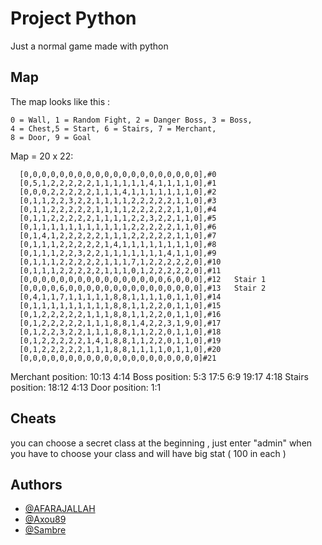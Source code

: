 
# Project Python


Just a normal game made with python 

## Map

The map looks like this :

    0 = Wall, 1 = Random Fight, 2 = Danger Boss, 3 = Boss,
    4 = Chest,5 = Start, 6 = Stairs, 7 = Merchant,
    8 = Door, 9 = Goal


Map = 20 x 22:

      [0,0,0,0,0,0,0,0,0,0,0,0,0,0,0,0,0,0,0,0],#0
      [0,5,1,2,2,2,2,2,1,1,1,1,1,1,4,1,1,1,1,0],#1
      [0,0,0,2,2,2,2,2,1,1,1,4,1,1,1,1,1,1,1,0],#2
      [0,1,1,2,2,3,2,2,1,1,1,1,2,2,2,2,2,1,1,0],#3
      [0,1,1,2,2,2,2,2,1,1,1,1,2,2,2,2,2,1,1,0],#4
      [0,1,1,2,2,2,2,2,1,1,1,1,2,2,3,2,2,1,1,0],#5
      [0,1,1,1,1,1,1,1,1,1,1,1,2,2,2,2,2,1,1,0],#6
      [0,1,4,1,2,2,2,2,2,1,1,1,2,2,2,2,2,1,1,0],#7
      [0,1,1,1,2,2,2,2,2,1,4,1,1,1,1,1,1,1,1,0],#8
      [0,1,1,1,2,2,3,2,2,1,1,1,1,1,1,1,4,1,1,0],#9
      [0,1,1,1,2,2,2,2,2,1,1,1,7,1,2,2,2,2,2,0],#10
      [0,1,1,1,2,2,2,2,2,1,1,1,0,1,2,2,2,2,2,0],#11
      [0,0,0,0,0,0,0,0,0,0,0,0,0,0,0,0,6,0,0,0],#12   Stair 1
      [0,0,0,0,6,0,0,0,0,0,0,0,0,0,0,0,0,0,0,0],#13   Stair 2
      [0,4,1,1,7,1,1,1,1,1,8,8,1,1,1,1,0,1,1,0],#14
      [0,1,1,1,1,1,1,1,1,1,8,8,1,1,2,2,0,1,1,0],#15
      [0,1,2,2,2,2,2,1,1,1,8,8,1,1,2,2,0,1,1,0],#16
      [0,1,2,2,2,2,2,1,1,1,8,8,1,4,2,2,3,1,9,0],#17
      [0,1,2,2,3,2,2,1,1,1,8,8,1,1,2,2,0,1,1,0],#18
      [0,1,2,2,2,2,2,1,4,1,8,8,1,1,2,2,0,1,1,0],#19
      [0,1,2,2,2,2,2,1,1,1,8,8,1,1,1,1,0,1,1,0],#20
      [0,0,0,0,0,0,0,0,0,0,0,0,0,0,0,0,0,0,0,0]#21

Merchant position:
        10:13
        4:14
Boss position:
        5:3
        17:5
        6:9
        19:17
        4:18
Stairs position:
        18:12
        4:13
Door position:
        1:1
## Cheats
you can choose a secret class at the beginning , just enter "admin" when you have to choose your class and will have big stat
( 100 in each )

## Authors

- [@AFARAJALLAH](https://github.com/aless124)
- [@Axou89](https://github.com/Axou89)
- [@Sambre](https://github.com/SambreV95)

